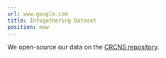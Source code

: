 ```yaml
---
url: www.google.com
title: Infogathering Dataset
position: now
---
```

We open-source our data on the <a href="https://crcns.org/data-sets/pfc">CRCNS repository</a>.